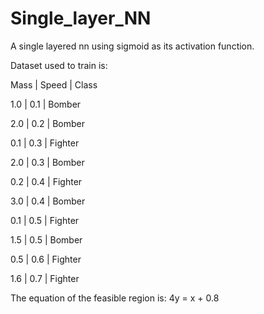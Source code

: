 # Single_layer_NN
A single layered nn using sigmoid as its activation function.


Dataset used to train is:

Mass |   Speed |  Class

1.0  |    0.1  |  Bomber

2.0   |   0.2  |  Bomber

0.1    |  0.3  |  Fighter

2.0    |  0.3   | Bomber

0.2    |  0.4   | Fighter

3.0    |  0.4   | Bomber

0.1    |  0.5   | Fighter

1.5    |  0.5   | Bomber

0.5    |  0.6   | Fighter

1.6    |  0.7   | Fighter


The equation of the feasible region is: 
4y = x + 0.8



